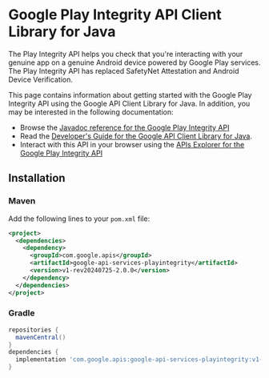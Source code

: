 # Google Play Integrity API Client Library for Java

The Play Integrity API helps you check that you're interacting with your genuine app on a genuine Android device powered by Google Play services. The Play Integrity API has replaced SafetyNet Attestation and Android Device Verification.

This page contains information about getting started with the Google Play Integrity API
using the Google API Client Library for Java. In addition, you may be interested
in the following documentation:

* Browse the [Javadoc reference for the Google Play Integrity API][javadoc]
* Read the [Developer's Guide for the Google API Client Library for Java][google-api-client].
* Interact with this API in your browser using the [APIs Explorer for the Google Play Integrity API][api-explorer]

## Installation

### Maven

Add the following lines to your `pom.xml` file:

```xml
<project>
  <dependencies>
    <dependency>
      <groupId>com.google.apis</groupId>
      <artifactId>google-api-services-playintegrity</artifactId>
      <version>v1-rev20240725-2.0.0</version>
    </dependency>
  </dependencies>
</project>
```

### Gradle

```gradle
repositories {
  mavenCentral()
}
dependencies {
  implementation 'com.google.apis:google-api-services-playintegrity:v1-rev20240725-2.0.0'
}
```

[javadoc]: https://googleapis.dev/java/google-api-services-playintegrity/latest/index.html
[google-api-client]: https://github.com/googleapis/google-api-java-client/
[api-explorer]: https://developers.google.com/apis-explorer/#p/playintegrity/v1/
